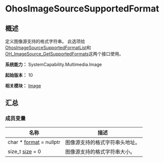 # OhosImageSourceSupportedFormat


## 概述

定义图像源支持的格式字符串。 此选项给[OhosImageSourceSupportedFormatList](_ohos_image_source_supported_format_list.md)和[OH_ImageSource_GetSupportedFormats](image.md#oh_imagesource_getsupportedformats)这两个接口使用。

**系统能力：** SystemCapability.Multimedia.Image

**起始版本：** 10

**相关模块：** [Image](image.md)


## 汇总


### 成员变量

| 名称 | 描述 | 
| -------- | -------- |
| char \* [format](image.md#format) = nullptr | 图像源支持的格式字符串头地址。 |
| size_t [size](image.md#size-57) = 0 | 图像源支持的格式字符串大小。 |
